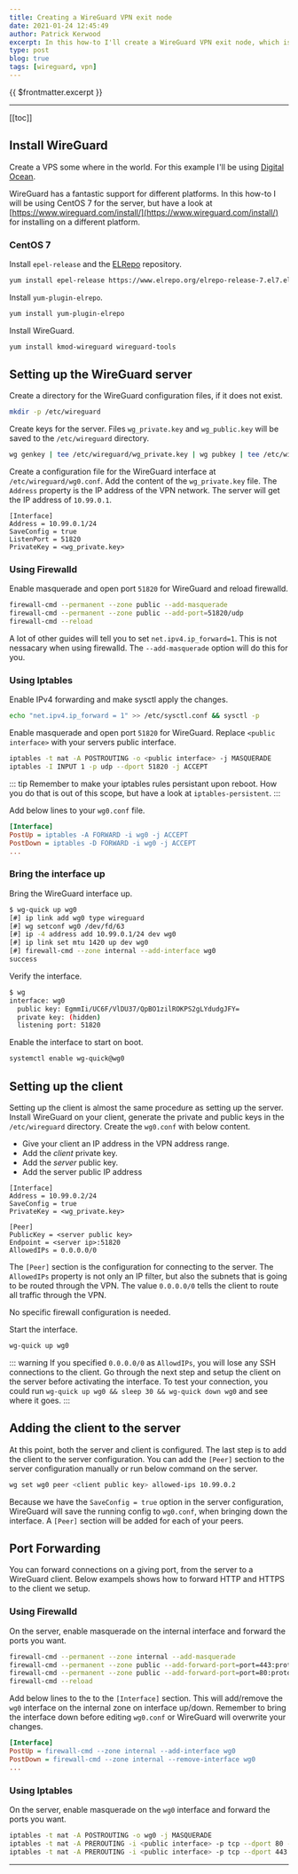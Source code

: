 ```yaml
---
title: Creating a WireGuard VPN exit node
date: 2021-01-24 12:45:49
author: Patrick Kerwood
excerpt: In this how-to I'll create a WireGuard VPN exit node, which is NAT'ing connections for clients. I will give an example on using both iptables and firewalld and how to forward ports to a WireGuard client.
type: post
blog: true
tags: [wireguard, vpn]
---
```

{{ $frontmatter.excerpt }}

--- 

[[toc]]

## Install WireGuard
Create a VPS some where in the world. For this example I'll be using [Digital Ocean](https://www.digitalocean.com/).

WireGuard has a fantastic support for different platforms. In this how-to I will be using CentOS 7 for the server, but have a look at [https://www.wireguard.com/install/](https://www.wireguard.com/install/) for installing on a different platform. 

### CentOS 7
Install `epel-release` and the [ELRepo](http://elrepo.org/tiki/HomePage) repository.
```sh
yum install epel-release https://www.elrepo.org/elrepo-release-7.el7.elrepo.noarch.rpm
```

Install `yum-plugin-elrepo`.
```sh
yum install yum-plugin-elrepo
```

Install WireGuard.
```sh
yum install kmod-wireguard wireguard-tools
```

## Setting up the WireGuard server
Create a directory for the WireGuard configuration files, if it does not exist.
```sh
mkdir -p /etc/wireguard
```

Create keys for the server. Files `wg_private.key` and `wg_public.key` will be saved to the `/etc/wireguard` directory.
```sh
wg genkey | tee /etc/wireguard/wg_private.key | wg pubkey | tee /etc/wireguard/wg_public.key
```
Create a configuration file for the WireGuard interface at `/etc/wireguard/wg0.conf`. Add the content of the `wg_private.key` file. The `Address` property is the IP address of the VPN network. The server will get the IP address of `10.99.0.1`.
```ini{2,7}
[Interface]
Address = 10.99.0.1/24
SaveConfig = true
ListenPort = 51820
PrivateKey = <wg_private.key>
```

### Using Firewalld

Enable masquerade and open port `51820` for WireGuard and reload firewalld.
```sh
firewall-cmd --permanent --zone public --add-masquerade
firewall-cmd --permanent --zone public --add-port=51820/udp
firewall-cmd --reload
```

A lot of other guides will tell you to set `net.ipv4.ip_forward=1`. This is not nessacary when using firewalld. The `--add-masquerade` option will do this for you.


### Using Iptables

Enable IPv4 forwarding and make sysctl apply the changes.
```sh
echo "net.ipv4.ip_forward = 1" >> /etc/sysctl.conf && sysctl -p
```

Enable masquerade and open port `51820` for WireGuard. Replace `<public interface>` with your servers public interface.
```sh
iptables -t nat -A POSTROUTING -o <public interface> -j MASQUERADE
iptables -I INPUT 1 -p udp --dport 51820 -j ACCEPT
```

::: tip
Remember to make your iptables rules persistant upon reboot. How you do that is out of this scope, but have a look at `iptables-persistent`.
:::

Add below lines to your `wg0.conf` file.
```ini
[Interface]
PostUp = iptables -A FORWARD -i wg0 -j ACCEPT
PostDown = iptables -D FORWARD -i wg0 -j ACCEPT
...
```

### Bring the interface up

Bring the WireGuard interface up.
```sh
$ wg-quick up wg0
[#] ip link add wg0 type wireguard
[#] wg setconf wg0 /dev/fd/63
[#] ip -4 address add 10.99.0.1/24 dev wg0
[#] ip link set mtu 1420 up dev wg0
[#] firewall-cmd --zone internal --add-interface wg0
success
```

Verify the interface.
```sh
$ wg
interface: wg0
  public key: EgmmIi/UC6F/VlDU37/QpBO1zilROKPS2gLYdudgJFY=
  private key: (hidden)
  listening port: 51820
```

Enable the interface to start on boot.
```sh
systemctl enable wg-quick@wg0
```


## Setting up the client

Setting up the client is almost the same procedure as setting up the server. Install WireGuard on your client, generate the private and public keys in the `/etc/wireguard` directory. Create the `wg0.conf` with below content.

- Give your client an IP address in the VPN address range.
- Add the *client* private key.
- Add the *server* public key.
- Add the server public IP address

```ini{2,4,7,8}
[Interface]
Address = 10.99.0.2/24
SaveConfig = true
PrivateKey = <wg_private.key>

[Peer]
PublicKey = <server public key>
Endpoint = <server ip>:51820
AllowedIPs = 0.0.0.0/0
```
The `[Peer]` section is the configuration for connecting to the server. The `AllowedIPs` property is not only an IP filter, but also the subnets that is going to be routed through the VPN. The value `0.0.0.0/0` tells the client to route all traffic through the VPN.

No specific firewall configuration is needed.

Start the interface. 
```sh
wg-quick up wg0
```
::: warning
If you specified `0.0.0.0/0` as `AllowdIPs`, you will lose any SSH connections to the client. Go through the next step and setup the client on the server before activating the interface. To test your connection, you could run `wg-quick up wg0 && sleep 30 && wg-quick down wg0` and see where it goes.
:::

## Adding the client to the server

At this point, both the server and client is configured. The last step is to add the client to the server configuration. You can add the `[Peer]` section to the server configuration manually or run below command on the server.
```sh
wg set wg0 peer <client public key> allowed-ips 10.99.0.2
```

Because we have the `SaveConfig = true` option in the server configuration, WireGuard will save the running config to `wg0.conf`, when bringing down the interface. A `[Peer]` section will be added for each of your peers.


## Port Forwarding

You can forward connections on a giving port, from the server to a WireGuard client. Below exampels shows how to forward HTTP and HTTPS to the client we setup.
### Using Firewalld

On the server, enable masquerade on the internal interface and forward the ports you want. 
```sh
firewall-cmd --permanent --zone internal --add-masquerade
firewall-cmd --permanent --zone public --add-forward-port=port=443:proto=tcp:toport=443:toaddr=10.99.0.2
firewall-cmd --permanent --zone public --add-forward-port=port=80:proto=tcp:toport=80:toaddr=10.99.0.2
firewall-cmd --reload
```

Add below lines to the to the `[Interface]` section. This will add/remove the `wg0` interface on the internal zone on interface up/down. Remember to bring the interface down before editing `wg0.conf` or WireGuard will overwrite your changes.
```ini
[Interface]
PostUp = firewall-cmd --zone internal --add-interface wg0
PostDown = firewall-cmd --zone internal --remove-interface wg0
...
```
### Using Iptables

On the server, enable masquerade on the `wg0` interface and forward the ports you want.
```sh
iptables -t nat -A POSTROUTING -o wg0 -j MASQUERADE
iptables -t nat -A PREROUTING -i <public interface> -p tcp --dport 80 -j DNAT --to-destination 10.99.0.2
iptables -t nat -A PREROUTING -i <public interface> -p tcp --dport 443 -j DNAT --to-destination 10.99.0.2
```
---